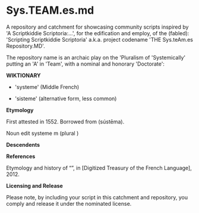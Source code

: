 # Sys.TEAM.es.md
A repository and catchment for showcasing community scripts inspired by 'A Scriptkiddie Scriptoria:...', for the edification and employ, of the (fabled): 'Scripting Scriptkiddie Scriptoria' a.k.a. project codename 'THE Sys.teAm.es Repository.MD'. 

The repository name is an archaic play on the 'Pluralism of 'Systemically' putting an 'A' in 'Team', with a nominal and honorary 'Doctorate':

**WIKTIONARY**

* 'systeme' (Middle French) 

* 'sisteme' (alternative form, less common) 

**Etymology**

First attested in 1552. Borrowed from    (sústēma).

Noun
edit
systeme m (plural )

**Descendents**

**References**

Etymology and history of “”, in  [Digitized Treasury of the French Language], 2012.


**Licensing and Release**

Please note, by including your script in this catchment and repository, you comply and release it under the nominated license. 

